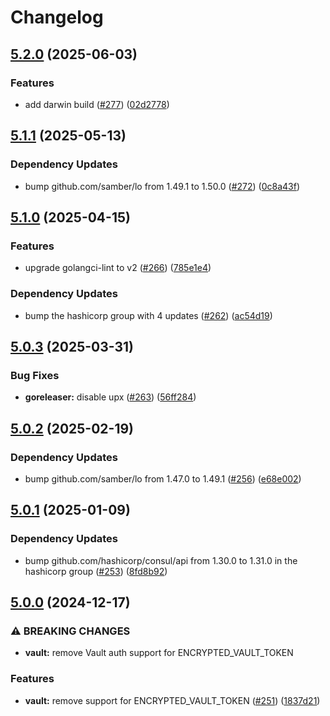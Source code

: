 # Changelog

## [5.2.0](https://github.com/articulate/docker-bootstrap/compare/v5.1.1...v5.2.0) (2025-06-03)


### Features

* add darwin build ([#277](https://github.com/articulate/docker-bootstrap/issues/277)) ([02d2778](https://github.com/articulate/docker-bootstrap/commit/02d27786a150f37bf20678d5b02e2d7b8bd84bc9))

## [5.1.1](https://github.com/articulate/docker-bootstrap/compare/v5.1.0...v5.1.1) (2025-05-13)


### Dependency Updates

* bump github.com/samber/lo from 1.49.1 to 1.50.0 ([#272](https://github.com/articulate/docker-bootstrap/issues/272)) ([0c8a43f](https://github.com/articulate/docker-bootstrap/commit/0c8a43f3f3247bb7a368bae50d9e6bed87748dfe))

## [5.1.0](https://github.com/articulate/docker-bootstrap/compare/v5.0.3...v5.1.0) (2025-04-15)


### Features

* upgrade golangci-lint to v2 ([#266](https://github.com/articulate/docker-bootstrap/issues/266)) ([785e1e4](https://github.com/articulate/docker-bootstrap/commit/785e1e4437ff6a09277a7118bcab804107e65961))


### Dependency Updates

* bump the hashicorp group with 4 updates ([#262](https://github.com/articulate/docker-bootstrap/issues/262)) ([ac54d19](https://github.com/articulate/docker-bootstrap/commit/ac54d19d354d38bb700a1918c2e8094a709766dc))

## [5.0.3](https://github.com/articulate/docker-bootstrap/compare/v5.0.2...v5.0.3) (2025-03-31)


### Bug Fixes

* **goreleaser:** disable upx ([#263](https://github.com/articulate/docker-bootstrap/issues/263)) ([56ff284](https://github.com/articulate/docker-bootstrap/commit/56ff2846ea266730179e626e2f6185fa60c5411a))

## [5.0.2](https://github.com/articulate/docker-bootstrap/compare/v5.0.1...v5.0.2) (2025-02-19)


### Dependency Updates

* bump github.com/samber/lo from 1.47.0 to 1.49.1 ([#256](https://github.com/articulate/docker-bootstrap/issues/256)) ([e68e002](https://github.com/articulate/docker-bootstrap/commit/e68e002a1fd7d5248e4949c96c3c4eaa6297af5d))

## [5.0.1](https://github.com/articulate/docker-bootstrap/compare/v5.0.0...v5.0.1) (2025-01-09)


### Dependency Updates

* bump github.com/hashicorp/consul/api from 1.30.0 to 1.31.0 in the hashicorp group ([#253](https://github.com/articulate/docker-bootstrap/issues/253)) ([8fd8b92](https://github.com/articulate/docker-bootstrap/commit/8fd8b92b72f968ed852e40c4c1803e3e3cf3726c))

## [5.0.0](https://github.com/articulate/docker-bootstrap/compare/v4.2.1...v5.0.0) (2024-12-17)


### ⚠ BREAKING CHANGES

* **vault:** remove Vault auth support for ENCRYPTED_VAULT_TOKEN

### Features

* **vault:** remove support for ENCRYPTED_VAULT_TOKEN ([#251](https://github.com/articulate/docker-bootstrap/issues/251)) ([1837d21](https://github.com/articulate/docker-bootstrap/commit/1837d21bafcecf715ae8e3fff428e70f21a1b8a3))
